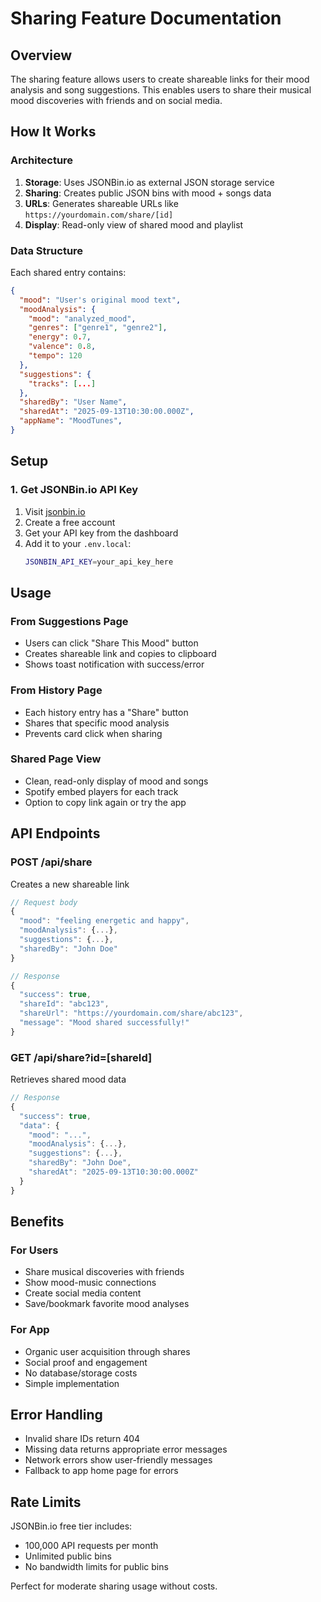 # Sharing Feature Documentation

## Overview

The sharing feature allows users to create shareable links for their mood analysis and song suggestions. This enables users to share their musical mood discoveries with friends and on social media.

## How It Works

### Architecture

1. **Storage**: Uses JSONBin.io as external JSON storage service
2. **Sharing**: Creates public JSON bins with mood + songs data
3. **URLs**: Generates shareable URLs like `https://yourdomain.com/share/[id]`
4. **Display**: Read-only view of shared mood and playlist

### Data Structure

Each shared entry contains:

```json
{
  "mood": "User's original mood text",
  "moodAnalysis": {
    "mood": "analyzed_mood",
    "genres": ["genre1", "genre2"],
    "energy": 0.7,
    "valence": 0.8,
    "tempo": 120
  },
  "suggestions": {
    "tracks": [...]
  },
  "sharedBy": "User Name",
  "sharedAt": "2025-09-13T10:30:00.000Z",
  "appName": "MoodTunes",
}
```

## Setup

### 1. Get JSONBin.io API Key

1. Visit [jsonbin.io](https://jsonbin.io)
2. Create a free account
3. Get your API key from the dashboard
4. Add it to your `.env.local`:
   ```bash
   JSONBIN_API_KEY=your_api_key_here
   ```

## Usage

### From Suggestions Page

- Users can click "Share This Mood" button
- Creates shareable link and copies to clipboard
- Shows toast notification with success/error

### From History Page

- Each history entry has a "Share" button
- Shares that specific mood analysis
- Prevents card click when sharing

### Shared Page View

- Clean, read-only display of mood and songs
- Spotify embed players for each track
- Option to copy link again or try the app

## API Endpoints

### POST /api/share

Creates a new shareable link

```javascript
// Request body
{
  "mood": "feeling energetic and happy",
  "moodAnalysis": {...},
  "suggestions": {...},
  "sharedBy": "John Doe"
}

// Response
{
  "success": true,
  "shareId": "abc123",
  "shareUrl": "https://yourdomain.com/share/abc123",
  "message": "Mood shared successfully!"
}
```

### GET /api/share?id=[shareId]

Retrieves shared mood data

```javascript
// Response
{
  "success": true,
  "data": {
    "mood": "...",
    "moodAnalysis": {...},
    "suggestions": {...},
    "sharedBy": "John Doe",
    "sharedAt": "2025-09-13T10:30:00.000Z"
  }
}
```

## Benefits

### For Users

- Share musical discoveries with friends
- Show mood-music connections
- Create social media content
- Save/bookmark favorite mood analyses

### For App

- Organic user acquisition through shares
- Social proof and engagement
- No database/storage costs
- Simple implementation

## Error Handling

- Invalid share IDs return 404
- Missing data returns appropriate error messages
- Network errors show user-friendly messages
- Fallback to app home page for errors

## Rate Limits

JSONBin.io free tier includes:

- 100,000 API requests per month
- Unlimited public bins
- No bandwidth limits for public bins

Perfect for moderate sharing usage without costs.
